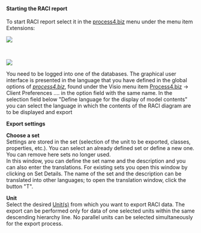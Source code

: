 #### **Starting the RACI report**

To start RACI report select it in the
[process4.biz](http://process4.biz) menu under the menu item Extensions:

![](//images.ctfassets.net/utx1h0gfm1om/4dyxEOOssMOIwY6M2KE6yC/e59408f7689f0b5be288a6596a2ff1ae/329153.png)

 

![](//images.ctfassets.net/utx1h0gfm1om/6gryT8qd4A2YyIYAAWcEwG/572e7227b7b8d8380cf8c45bd345e7b0/329151.png)

You need to be logged into one of the databases. The graphical user
interface is presented in the language that you have defined in the
global options of *[process4.biz](http://process4.biz)*, found under the
Visio menu item [Process4.biz](http://Process4.biz) → Client Preferences
.... in the option field with the same name. In the selection field
below "Define language for the display of model contents" you can select
the language in which the contents of the RACI diagram are to be
displayed and export

**Export settings**

**Choose a set**  
Settings are stored in the set (selection of the unit to be exported,
classes, properties, etc.). You can select an already defined set or
define a new one. You can remove here sets no longer used.  
In this window, you can define the set name and the description and you
can also enter the translations. For existing sets you open this window
by clicking on Set Details. The name of the set and the description can
be translated into other languages; to open the translation window, click the button "T".

**Unit**  
Select the desired [Unit(s)](unit) from which you want to export RACI data. The export can be performed only for data of one selected units within the same descending hierarchy line. No parallel units can be selected simultaneously for the export process. 

 
